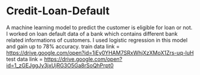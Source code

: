 # Credit-Loan-Default
A machine learning model to predict the customer is eligible for loan or not.
I worked on loan default data of a bank which contains different bank related informations of customers.
I used logistic regression in this model and gain up to 78% accuracy.
train data link = https://drive.google.com/open?id=1iEy0YHAM7SRxWhjXzXMoX1Zrs-uq-luH
test data link = https://drive.google.com/open?id=1_zGEJggJy3jxUjRG3O5Ga8rSoQhPrpt0
